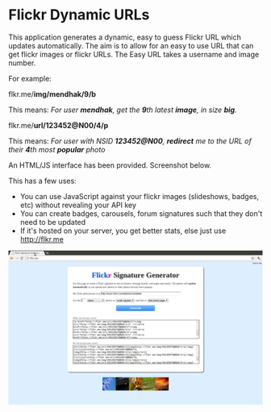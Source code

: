 Flickr Dynamic URLs
=====================

This application generates a dynamic, easy to guess Flickr URL which updates automatically.  The aim is to allow for
an easy to use URL that can get flickr images or flickr URLs.  The Easy URL takes a username and image number.

For example:

flkr.me/**img/mendhak/9/b**

This means: _For user **mendhak**, get the **9**th latest **image**, in size **big**._

flkr.me/**url/123452@N00/4/p**

This means:  _For user with NSID **123452@N00**, **redirect** me to the URL of their **4**th most **popular** photo_


An HTML/JS interface has been provided.  Screenshot below.


This has a few uses:

*  You can use JavaScript against your flickr images (slideshows, badges, etc) without revealing your API key
*  You can create badges, carousels, forum signatures such that they don't need to be updated
*  If it's hosted on your server, you get better stats, else just use http://flkr.me



![Front end screenshot](https://github.com/mendhak/flickrsignature/raw/master/flkrme.png)